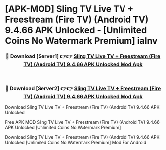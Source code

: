 # [APK-MOD] Sling TV  Live TV + Freestream (Fire TV) (Android TV) 9.4.66 APK Unlocked - [Unlimited Coins No Watermark Premium] ialnv



<div align="center">
<h3>🔴 Download [Server1] 👉👉 <a href="https://momento.my/?title=Sling_TV__Live_TV_+_Freestream_(Fire_TV)_(Android_TV)_9.4.66_APK_Unlocked">Sling TV  Live TV + Freestream (Fire TV) (Android TV) 9.4.66 APK Unlocked Mod Apk</a></h3><br>

<h3>🔴 Download [Server2] 👉👉 <a href="https://momento.my/?title=Sling_TV__Live_TV_+_Freestream_(Fire_TV)_(Android_TV)_9.4.66_APK_Unlocked">Sling TV  Live TV + Freestream (Fire TV) (Android TV) 9.4.66 APK Unlocked Mod Apk</a></h3>
</div>



Download Sling TV  Live TV + Freestream (Fire TV) (Android TV) 9.4.66 APK Unlocked 

Free APK MOD Sling TV  Live TV + Freestream (Fire TV) (Android TV) 9.4.66 APK Unlocked [Unlimited Coins No Watermark Premium]

Download Sling TV  Live TV + Freestream (Fire TV) (Android TV) 9.4.66 APK Unlocked [Unlimited Coins No Watermark Premium] Mod For Android
